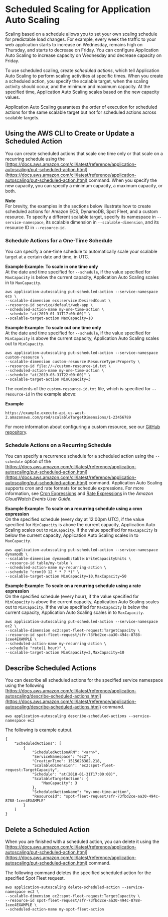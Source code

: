# Scheduled Scaling for Application Auto Scaling<a name="application-auto-scaling-scheduled-scaling"></a>

Scaling based on a schedule allows you to set your own scaling schedule for predictable load changes\. For example, every week the traffic to your web application starts to increase on Wednesday, remains high on Thursday, and starts to decrease on Friday\. You can configure Application Auto Scaling to increase capacity on Wednesday and decrease capacity on Friday\.

To use scheduled scaling, create *scheduled actions*, which tell Application Auto Scaling to perform scaling activities at specific times\. When you create a scheduled action, you specify the scalable target, when the scaling activity should occur, and the minimum and maximum capacity\. At the specified time, Application Auto Scaling scales based on the new capacity values\.

Application Auto Scaling guarantees the order of execution for scheduled actions for the same scalable target but not for scheduled actions across scalable targets\.

## Using the AWS CLI to Create or Update a Scheduled Action<a name="create-scheduled-action"></a>

You can create scheduled actions that scale one time only or that scale on a recurring schedule using the [https://docs.aws.amazon.com/cli/latest/reference/application-autoscaling/put-scheduled-action.html](https://docs.aws.amazon.com/cli/latest/reference/application-autoscaling/put-scheduled-action.html) command\. When you specify the new capacity, you can specify a minimum capacity, a maximum capacity, or both\. 

**Note**  
For brevity, the examples in the sections below illustrate how to create scheduled actions for Amazon ECS, DynamoDB, Spot Fleet, and a custom resource\. To specify a different scalable target, specify its namespace in `--service-namespace`, its scalable dimension in `--scalable-dimension`, and its resource ID in `--resource-id`\. 

### Schedule Actions for a One\-Time Schedule<a name="one-time-schedule"></a>

You can specify a one\-time schedule to automatically scale your scalable target at a certain date and time, in UTC\. 

**Example Example: To scale in one time only**  
At the date and time specified for `--schedule`, if the value specified for `MaxCapacity` is below the current capacity, Application Auto Scaling scales in to `MaxCapacity`\.  

```
aws application-autoscaling put-scheduled-action --service-namespace ecs \
--scalable-dimension ecs:service:DesiredCount \
--resource-id service/default/web-app \
--scheduled-action-name my-one-time-action \
--schedule "at(2019-01-31T17:00:00)" \
--scalable-target-action MaxCapacity=10
```

**Example Example: To scale out one time only**  
At the date and time specified for `--schedule`, if the value specified for `MinCapacity` is above the current capacity, Application Auto Scaling scales out to `MinCapacity`\.  

```
aws application-autoscaling put-scheduled-action --service-namespace custom-resource \
--scalable-dimension custom-resource:ResourceType:Property \
--resource-id file://~/custom-resource-id.txt \
--scheduled-action-name my-one-time-action \
--schedule "at(2019-03-31T22:00:00)" \
--scalable-target-action MinCapacity=3
```

The contents of the `custom-resource-id.txt` file, which is specified for `--resource-id` in the example above:

**Example**  

```
https://example.execute-api.us-west-2.amazonaws.com/prod/scalableTargetDimensions/1-23456789
```

For more information about configuring a custom resource, see our [GitHub repository](https://github.com/aws/aws-auto-scaling-custom-resource)\.

### Schedule Actions on a Recurring Schedule<a name="recurrence-schedule"></a>

You can specify a recurrence schedule for a scheduled action using the `--schedule` option of the [https://docs.aws.amazon.com/cli/latest/reference/application-autoscaling/put-scheduled-action.html](https://docs.aws.amazon.com/cli/latest/reference/application-autoscaling/put-scheduled-action.html) command\. Application Auto Scaling supports cron and rate formats for schedule expressions\. For more information, see [Cron Expressions](https://docs.aws.amazon.com/AmazonCloudWatch/latest/events/ScheduledEvents.html#CronExpressions) and [Rate Expressions](https://docs.aws.amazon.com/AmazonCloudWatch/latest/events/ScheduledEvents.html#RateExpressions) in the *Amazon CloudWatch Events User Guide*\.

**Example Example: To scale on a recurring schedule using a cron expression**  
On the specified schedule \(every day at 12:00pm UTC\), if the value specified for `MinCapacity` is above the current capacity, Application Auto Scaling scales out to `MinCapacity`\. If the value specified for `MaxCapacity` is below the current capacity, Application Auto Scaling scales in to `MaxCapacity`\.  

```
aws application-autoscaling put-scheduled-action --service-namespace dynamodb \
--scalable-dimension dynamodb:table:WriteCapacityUnits \
--resource-id table/my-table \
--scheduled-action-name my-recurring-action \
--schedule "cron(0 12 * * ? *)" \
--scalable-target-action MinCapacity=10,MaxCapacity=50
```

**Example Example: To scale on a recurring schedule using a rate expression**  
On the specified schedule \(every hour\), if the value specified for `MinCapacity` is above the current capacity, Application Auto Scaling scales out to `MinCapacity`\. If the value specified for `MaxCapacity` is below the current capacity, Application Auto Scaling scales in to `MaxCapacity`\.   

```
aws application-autoscaling put-scheduled-action --service-namespace ec2 \
--scalable-dimension ec2:spot-fleet-request:TargetCapacity \
--resource-id spot-fleet-request/sfr-73fbd2ce-aa30-494c-8788-1cee4EXAMPLE \
--scheduled-action-name my-recurring-action \
--schedule "rate(1 hour)" \
--scalable-target-action MinCapacity=3,MaxCapacity=10
```

## Describe Scheduled Actions<a name="describe-scheduled-actions"></a>

You can describe all scheduled actions for the specified service namespace using the following [https://docs.aws.amazon.com/cli/latest/reference/application-autoscaling/describe-scheduled-actions.html](https://docs.aws.amazon.com/cli/latest/reference/application-autoscaling/describe-scheduled-actions.html) command\.

```
aws application-autoscaling describe-scheduled-actions --service-namespace ec2
```

The following is example output\.

```
{
    "ScheduledActions": [
        {
            "ScheduledActionARN": "<arn>",
            "ServiceNamespace": "ec2",
            "CreationTime": 1515026382.218,
            "ScalableDimension": "ec2:spot-fleet-request:TargetCapacity",
            "Schedule": "at(2018-01-31T17:00:00)",
            "ScalableTargetAction": {
                "MaxCapacity": 3
            },
            "ScheduledActionName": "my-one-time-action",
            "ResourceId": "spot-fleet-request/sfr-73fbd2ce-aa30-494c-8788-1cee4EXAMPLE"
        }
    ]
}
```

## Delete a Scheduled Action<a name="delete-scheduled-action"></a>

When you are finished with a scheduled action, you can delete it using the [https://docs.aws.amazon.com/cli/latest/reference/application-autoscaling/put-scheduled-action.html](https://docs.aws.amazon.com/cli/latest/reference/application-autoscaling/put-scheduled-action.html) command\.

The following command deletes the specified scheduled action for the specified Spot Fleet request\.

```
aws application-autoscaling delete-scheduled-action --service-namespace ec2 \
--scalable-dimension ec2:spot-fleet-request:TargetCapacity \
--resource-id spot-fleet-request/sfr-73fbd2ce-aa30-494c-8788-1cee4EXAMPLE \
--scheduled-action-name my-spot-fleet-action
```